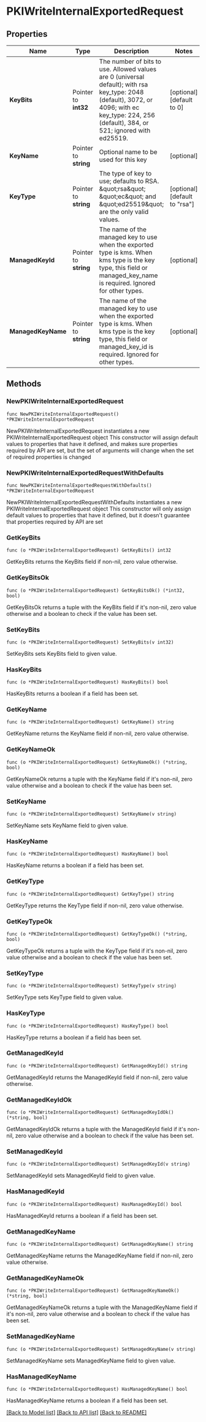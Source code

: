 # PKIWriteInternalExportedRequest


## Properties

Name | Type | Description | Notes
------------ | ------------- | ------------- | -------------
**KeyBits** | Pointer to **int32** | The number of bits to use. Allowed values are 0 (universal default); with rsa key_type: 2048 (default), 3072, or 4096; with ec key_type: 224, 256 (default), 384, or 521; ignored with ed25519. | [optional] [default to 0]
**KeyName** | Pointer to **string** | Optional name to be used for this key | [optional] 
**KeyType** | Pointer to **string** | The type of key to use; defaults to RSA. \&quot;rsa\&quot; \&quot;ec\&quot; and \&quot;ed25519\&quot; are the only valid values. | [optional] [default to "rsa"]
**ManagedKeyId** | Pointer to **string** | The name of the managed key to use when the exported type is kms. When kms type is the key type, this field or managed_key_name is required. Ignored for other types. | [optional] 
**ManagedKeyName** | Pointer to **string** | The name of the managed key to use when the exported type is kms. When kms type is the key type, this field or managed_key_id is required. Ignored for other types. | [optional] 



## Methods


### NewPKIWriteInternalExportedRequest

`func NewPKIWriteInternalExportedRequest() *PKIWriteInternalExportedRequest`

NewPKIWriteInternalExportedRequest instantiates a new PKIWriteInternalExportedRequest object
This constructor will assign default values to properties that have it defined,
and makes sure properties required by API are set, but the set of arguments
will change when the set of required properties is changed

### NewPKIWriteInternalExportedRequestWithDefaults

`func NewPKIWriteInternalExportedRequestWithDefaults() *PKIWriteInternalExportedRequest`

NewPKIWriteInternalExportedRequestWithDefaults instantiates a new PKIWriteInternalExportedRequest object
This constructor will only assign default values to properties that have it defined,
but it doesn't guarantee that properties required by API are set


### GetKeyBits

`func (o *PKIWriteInternalExportedRequest) GetKeyBits() int32`

GetKeyBits returns the KeyBits field if non-nil, zero value otherwise.

### GetKeyBitsOk

`func (o *PKIWriteInternalExportedRequest) GetKeyBitsOk() (*int32, bool)`

GetKeyBitsOk returns a tuple with the KeyBits field if it's non-nil, zero value otherwise
and a boolean to check if the value has been set.

### SetKeyBits

`func (o *PKIWriteInternalExportedRequest) SetKeyBits(v int32)`

SetKeyBits sets KeyBits field to given value.


### HasKeyBits

`func (o *PKIWriteInternalExportedRequest) HasKeyBits() bool`

HasKeyBits returns a boolean if a field has been set.




### GetKeyName

`func (o *PKIWriteInternalExportedRequest) GetKeyName() string`

GetKeyName returns the KeyName field if non-nil, zero value otherwise.

### GetKeyNameOk

`func (o *PKIWriteInternalExportedRequest) GetKeyNameOk() (*string, bool)`

GetKeyNameOk returns a tuple with the KeyName field if it's non-nil, zero value otherwise
and a boolean to check if the value has been set.

### SetKeyName

`func (o *PKIWriteInternalExportedRequest) SetKeyName(v string)`

SetKeyName sets KeyName field to given value.


### HasKeyName

`func (o *PKIWriteInternalExportedRequest) HasKeyName() bool`

HasKeyName returns a boolean if a field has been set.




### GetKeyType

`func (o *PKIWriteInternalExportedRequest) GetKeyType() string`

GetKeyType returns the KeyType field if non-nil, zero value otherwise.

### GetKeyTypeOk

`func (o *PKIWriteInternalExportedRequest) GetKeyTypeOk() (*string, bool)`

GetKeyTypeOk returns a tuple with the KeyType field if it's non-nil, zero value otherwise
and a boolean to check if the value has been set.

### SetKeyType

`func (o *PKIWriteInternalExportedRequest) SetKeyType(v string)`

SetKeyType sets KeyType field to given value.


### HasKeyType

`func (o *PKIWriteInternalExportedRequest) HasKeyType() bool`

HasKeyType returns a boolean if a field has been set.




### GetManagedKeyId

`func (o *PKIWriteInternalExportedRequest) GetManagedKeyId() string`

GetManagedKeyId returns the ManagedKeyId field if non-nil, zero value otherwise.

### GetManagedKeyIdOk

`func (o *PKIWriteInternalExportedRequest) GetManagedKeyIdOk() (*string, bool)`

GetManagedKeyIdOk returns a tuple with the ManagedKeyId field if it's non-nil, zero value otherwise
and a boolean to check if the value has been set.

### SetManagedKeyId

`func (o *PKIWriteInternalExportedRequest) SetManagedKeyId(v string)`

SetManagedKeyId sets ManagedKeyId field to given value.


### HasManagedKeyId

`func (o *PKIWriteInternalExportedRequest) HasManagedKeyId() bool`

HasManagedKeyId returns a boolean if a field has been set.




### GetManagedKeyName

`func (o *PKIWriteInternalExportedRequest) GetManagedKeyName() string`

GetManagedKeyName returns the ManagedKeyName field if non-nil, zero value otherwise.

### GetManagedKeyNameOk

`func (o *PKIWriteInternalExportedRequest) GetManagedKeyNameOk() (*string, bool)`

GetManagedKeyNameOk returns a tuple with the ManagedKeyName field if it's non-nil, zero value otherwise
and a boolean to check if the value has been set.

### SetManagedKeyName

`func (o *PKIWriteInternalExportedRequest) SetManagedKeyName(v string)`

SetManagedKeyName sets ManagedKeyName field to given value.


### HasManagedKeyName

`func (o *PKIWriteInternalExportedRequest) HasManagedKeyName() bool`

HasManagedKeyName returns a boolean if a field has been set.









[[Back to Model list]](../README.md#documentation-for-models) [[Back to API list]](../README.md#documentation-for-api-endpoints) [[Back to README]](../README.md)


